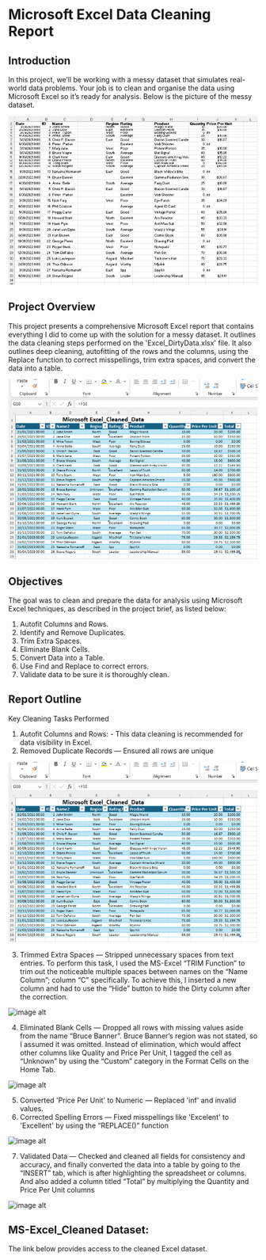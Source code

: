 # Microsoft Excel Data Cleaning Report
## Introduction
In this project, we’ll be working with a messy dataset that simulates real-world data problems. Your job is to clean and organise the data using Microsoft Excel so it’s ready for analysis. 
Below is the picture of the messy dataset.

![image alt](https://github.com/Its-Lilianne/MS-Excel-Project/blob/e34620efe2f16bd7d14ecd76c1ad6ead4c5c0b30/Messy_Dataset.png)


## Project Overview
This project presents a comprehensive Microsoft Excel report that contains everything I did to come up with the solution for a messy dataset. It outlines the data cleaning steps performed on the 'Excel_DirtyData.xlsx' file. It also outlines deep cleaning, autofitting of the rows and the columns, using the Replace function to correct misspellings, trim extra spaces, and convert the data into a table.

![image alt](https://github.com/Its-Lilianne/MS-Excel-Project/blob/0d41be1bd88a6a4c04aa5c844425cbac8eb3001a/Cleaned_Dataset.png)


## Objectives
The goal was to clean and prepare the data for analysis using Microsoft Excel techniques, as described in the project brief, as listed below:
1. Autofit Columns and Rows. 
2. Identify and Remove Duplicates. 
3. Trim Extra Spaces. 
4. Eliminate Blank Cells. 
5. Convert Data into a Table. 
6. Use Find and Replace to correct errors. 
7. Validate data to be sure it is thoroughly clean.

## Report Outline
Key Cleaning Tasks Performed 
1. Autofit Columns and Rows: - This data cleaning is recommended for data visibility in Excel. 
2. Removed Duplicate Records — Ensured all rows are unique

![image alt](https://github.com/Its-Lilianne/MS-Excel-Project/blob/0d41be1bd88a6a4c04aa5c844425cbac8eb3001a/Cleaned_Dataset.png)

3. Trimmed Extra Spaces — Stripped unnecessary spaces from text entries. To perform this task, I used the MS-Excel “TRIM Function” to trim out the noticeable multiple spaces between names on the “Name Column”; column “C” specifically. To achieve this, I inserted a new column and had to use the “Hide” button to hide the Dirty column after the correction.

![image alt]()

4. Eliminated Blank Cells — Dropped all rows with missing values aside from the name “Bruce Banner”. Bruce Banner’s region was not stated, so I assumed it was omitted. Instead of elimination, which would affect other columns like Quality and Price Per Unit, I tagged the cell as “Unknown” by using the “Custom” category in the Format Cells on the Home Tab.  

![image alt]() 

5. Converted 'Price Per Unit' to Numeric — Replaced 'inf' and invalid values. 
6. Corrected Spelling Errors — Fixed misspellings like 'Excelent' to 'Excellent' by using the “REPLACE()” function 

![image alt]()

7. Validated Data — Checked and cleaned all fields for consistency and accuracy, and finally converted the data into a table by going to the “INSERT” tab, which is after highlighting the spreadsheet or columns. And also added a column titled “Total” by multiplying the Quantity and Price Per Unit columns

![image alt]()

## MS-Excel_Cleaned Dataset: 
The link below provides access to the cleaned Excel dataset.
